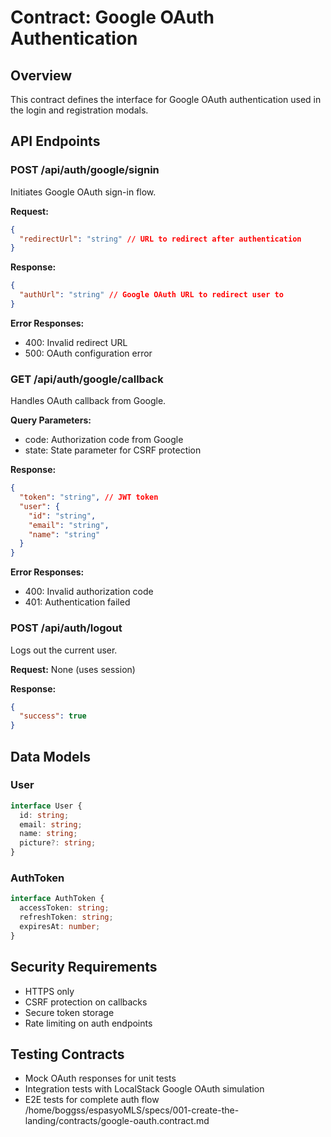 # Contract: Google OAuth Authentication

## Overview
This contract defines the interface for Google OAuth authentication used in the login and registration modals.

## API Endpoints

### POST /api/auth/google/signin
Initiates Google OAuth sign-in flow.

**Request:**
```json
{
  "redirectUrl": "string" // URL to redirect after authentication
}
```

**Response:**
```json
{
  "authUrl": "string" // Google OAuth URL to redirect user to
}
```

**Error Responses:**
- 400: Invalid redirect URL
- 500: OAuth configuration error

### GET /api/auth/google/callback
Handles OAuth callback from Google.

**Query Parameters:**
- code: Authorization code from Google
- state: State parameter for CSRF protection

**Response:**
```json
{
  "token": "string", // JWT token
  "user": {
    "id": "string",
    "email": "string",
    "name": "string"
  }
}
```

**Error Responses:**
- 400: Invalid authorization code
- 401: Authentication failed

### POST /api/auth/logout
Logs out the current user.

**Request:** None (uses session)

**Response:**
```json
{
  "success": true
}
```

## Data Models

### User
```typescript
interface User {
  id: string;
  email: string;
  name: string;
  picture?: string;
}
```

### AuthToken
```typescript
interface AuthToken {
  accessToken: string;
  refreshToken: string;
  expiresAt: number;
}
```

## Security Requirements
- HTTPS only
- CSRF protection on callbacks
- Secure token storage
- Rate limiting on auth endpoints

## Testing Contracts
- Mock OAuth responses for unit tests
- Integration tests with LocalStack Google OAuth simulation
- E2E tests for complete auth flow</content>
<parameter name="filePath">/home/boggss/espasyoMLS/specs/001-create-the-landing/contracts/google-oauth.contract.md